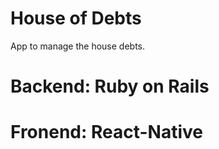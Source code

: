 # House of Debts

App to manage the house debts.

# Backend: Ruby on Rails

# Fronend: React-Native
